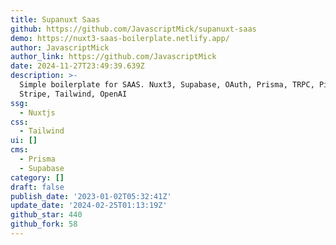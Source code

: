 ```yaml
---
title: Supanuxt Saas
github: https://github.com/JavascriptMick/supanuxt-saas
demo: https://nuxt3-saas-boilerplate.netlify.app/
author: JavascriptMick
author_link: https://github.com/JavascriptMick
date: 2024-11-27T23:49:39.639Z
description: >-
  Simple boilerplate for SAAS. Nuxt3, Supabase, OAuth, Prisma, TRPC, Pinia,
  Stripe, Tailwind, OpenAI
ssg:
  - Nuxtjs
css:
  - Tailwind
ui: []
cms:
  - Prisma
  - Supabase
category: []
draft: false
publish_date: '2023-01-02T05:32:41Z'
update_date: '2024-02-25T01:13:19Z'
github_star: 440
github_fork: 58
---
```

